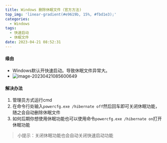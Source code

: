 ```yaml
---
title: Windows 删除休眠文件（官方方法)
top_img: 'linear-gradient(#e9619b, 15%, #fbd1e3);'
categories:
  - Windows
tags:
  - 快速启动
  - 休眠文件
date: 2023-04-21 08:52:31
---
```


#### 缘由

* Windows默认开快速启动。导致休眠文件异常大。
* ![image-20230421085600649](https://cloud.dandaner.cn/p/publicshare/blog/image-20230421085600649.png)

#### 解决办法

1. 管理员方式运行cmd
2. 在命令行处输入`powercfg.exe /hibernate off`然后回车即可关闭休眠功能，随之会自动删除休眠文件
3. 如何后期你想使用休眠功能也可以使用命令`powercfg.exe /hibernate on`打开休眠功能

> 小提示：关闭休眠功能也会自动关闭快速启动功能

